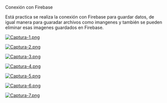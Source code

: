 Conexión con Firebase

Está practica se realiza la conexión con Firebase para guardar datos, de igual manera para guaradar archivos como imangenes y también se pueden eliminar esas imagenes guardados en Firebase.

[![Captura-1.png](https://i.postimg.cc/BZ1sJnGz/Captura-1.png)](https://postimg.cc/HjHF2Hn0)

[![Captura-2.png](https://i.postimg.cc/3x9W2xNB/Captura-2.png)](https://postimg.cc/K1kZ2Fnk)

[![Captura-3.png](https://i.postimg.cc/RVH0pTFN/Captura-3.png)](https://postimg.cc/D87F8L1T)

[![Captura-4.png](https://i.postimg.cc/CKmMnPv6/Captura-4.png)](https://postimg.cc/jWnYGXYz)

[![Captura-5.png](https://i.postimg.cc/tR1PyWJH/Captura-5.png)](https://postimg.cc/yWHWyJ0f)

[![Captura-6.png](https://i.postimg.cc/tCWxnbFS/Captura-6.png)](https://postimg.cc/QHNtvR41)

[![Captura-7.png](https://i.postimg.cc/PJZPDbvp/Captura-7.png)](https://postimg.cc/Lg99K1T2)

